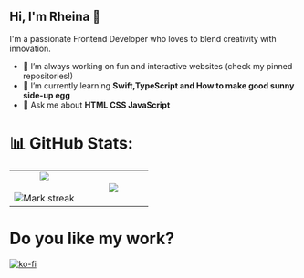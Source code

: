 ## Hi, I'm Rheina 👋
I'm a passionate Frontend Developer who loves to blend creativity with innovation.
- 🔭 I’m always working on fun and interactive websites (check my pinned repositories!)
- 🌱 I’m currently learning **Swift,TypeScript and How to make good sunny side-up egg**
- 💬 Ask me about **HTML CSS JavaScript**
# 📊 GitHub Stats:

<table align="center">
<tr border="none">
<td width="50%" align="center">
  
  <img  align="center"  src="https://github-readme-stats.vercel.app/api?username=rheinatamara&theme=dark&show_icons=true&count_private=true" />
  <br></br>
  <img  title="🔥 Get streak stats for your profile at git.io/streak-stats" alt="Mark streak" src="https://github-readme-streak-stats.herokuapp.com/?user=rheinatamara&theme=radical&hide_border=false" /> 
</td>

<td width="50%" align="center">

  <img  align="center"  src="https://github-readme-stats.anuraghazra1.vercel.app/api/top-langs/?username=rheinatamara&theme=dark&hide_border=false&no-bg=true&no-frame=true&langs_count=10"/>
  
  </td>
</tr>
</table>

# Do you like my work?
[![ko-fi](https://ko-fi.com/img/githubbutton_sm.svg)](https://ko-fi.com/frontendrheina)
